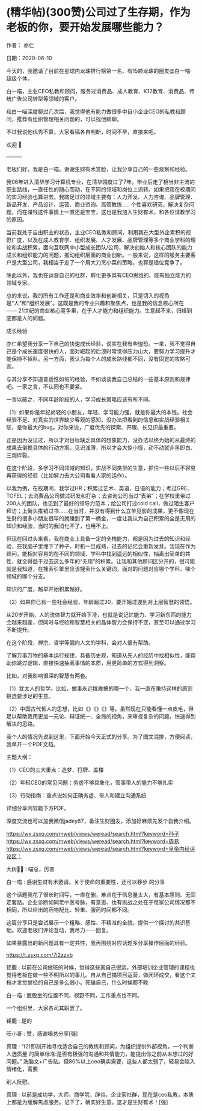 
# (精华帖)(300赞)公司过了生存期，作为老板的你，要开始发展哪些能力？

作者：  亦仁

日期：2020-06-10

今天的，我邀请了目前在星球内龙珠排行榜第一名、有15颗龙珠的圈友@白一喵·超级个体。

白一喵，主业CEO私教和顾问，服务过消费品、成人教育、K12教育、消费品、传统广告公司转型等领域的客户。

和白一喵深度聊过几次后，我觉得他有能力做很多中自小企业CEO的私教和顾问，推荐有组织管理相关问题的，可以找他聊聊。

不过我说他优秀不算，大家看稿各自判断，时间不早，直接来吧。

欢迎  👏

———

老板们好，我是白一喵。谢谢生财有术赏脸，让我分享自己的一些观察和经验。

 

 

我06年进入清华学习计算机专业，在清华园度过了7年。毕业后走了相当非主流的职业路线，一直任性的随心而动，在不同的领域和岗位上流转。如果把我在校期间的实习经验也算进去，我踏足过的领域主要有：人力开发、人力咨询、品牌管理、新品开发、产品设计、运营、商业咨询、高管教练..... 个性喜欢研究，解决复杂问题，而在赚钱这件事情上一直还是宝宝，这也是我加入生财有术，和各位请教学习的原因。

当前我处于自由职业的状态，主业CEO私教和顾问，利用我在大型外企累积的视野广度，以及在成人教育学、组织发展、人才发展、品牌管理等多个商业学科的理论和实战积累，面向互联网中小型成长团队/公司，解决创始人和核心团队的能力成长和组织能力的问题，推动组织层面的商业创新。一般来说，这样的服务主要客户是大型公司，我相当于走了一个用大刀烹小菜的策略，也算是错位竞争了。

除此以外，我也在运营自己的社群，孵化更多具有CEO思维的、能有独立能力的领域专家。

总的来说，我的所有工作还是和商业效率和创新相关，只是切入的视角是“人”和“组织发展”。这既是我的专业兴趣和聚焦点，也是我的信念核心所在 —— 21世纪的商业核心竞争里，在于人才能力和组织能力。生意起不来，归根到底都是人的问题。

成长经验

亦仁希望我分享一下自己的快速成长经验，说实在我有些惶恐。一来，我不觉得自己是个成长速度很快的人，面对崛起的后浪时常觉得压力山大，要努力学习提升才能保持不掉队。另一方面，我认为每个人的成长路线都不同，没有固定的攻略可言。

与其分享不知道普适性如何的经验，不如谈谈我自己总结的一些基本原则和规律吧。一家之言，不认同也不要紧。

一言以蔽之，不同年龄阶段的人，学习成长策略应该有所不同。

（1）如果你是年纪尚轻的小朋友，年轻、学习能力强，就是你最大的本钱。社会经验不足、对真实的世界缺少客观的感知，没办法把看到的信息和实战经验相关联，是你最大的bug。对你来说，广度优先的探索、开眼、长见识最重要。

正是因为没见过，所以才对目标缺乏具体的想象能力，没办法以终为始的从最终的成果去倒推具体的行动方案。见识浅薄，所以才会大惊小怪，动不动就非黑即白、三观碎裂。

 

 

在这个阶段，多学习不同领域的知识，实战不同类型的生意，抓住一些以后不容易再获得的经验（比如努力去大公司看看人家的运作）。

以我为例，在校期间，我学过HR；积累过艺术、英语、日语的能力；考过GRE、TOFEL；去消费品公司做过研发和打杂；去咨询公司当过“表弟”；在学校里带过200人的团队，也见到了最好的领导力范本；给公司打过cold call，做过陌生客户拜访；上街头推销过书......在当时，并没有得到什么立竿见影的成果，更不像现在生财的很多小朋友很早的就赚到了第一桶金，一度让我认为自己积累的全是无用的知识和经验，当时的我消化不了，也用不上。

但现在回过头来看，我在商业上具备一定的全栈能力，都是因为过去的知识和经验，在我脑子里埋下了种子，时机一旦成熟，过去的记忆会重新发芽。我现在作为顾问，能相对容易的在不同的领域、学科中找到遥远的相似性，抽离出简单的共性，就全得益于过去这么多年的“无用”的积累。让我和其他顾问区分开的，很可能就是我知道，在搜索引擎里应该搜索什么关键词，面对的问题对应哪个学科、哪个领域的哪个分支。

知识的广度，越早开始积累越好。

（2）如果你已有一些社会经验，年龄超过30，要开始过渡到对上层智慧的领悟。

从20岁开始，人的流体智力就开始下滑，也就是说记忆能力、学习新东西的能力会越来越差，但同时与经验和智慧相关的晶体智力会保持不变，甚至可以通过学习不断提升。

在这个阶段，禅宗、哲学等偏向人文的学科，会对人很有帮助。

了解万事万物的基本运行规律，具备历史观，知道从先人的经历中找相似性，能帮助你跳过逻辑，直接快速抽离事情的本质，用更简单的方式得到洞察。

比如，对我影响很深的智慧有两套。

（1）犹太人的哲学。比如，做事永远挑难搞的哪一个，我一直在秉持这样的原则挑选要涉足的生意。

（2）中国古代哲人的思想，比如《》《》《》等。虽然现在只能看懂一点皮毛，但足以帮助我用更加一元论、辩证统一、全局的视角，来审视复杂的问题，快速得到解决的思路。

我个人的情况先说到这里，下面开始今天正式的分享。为了图文混排，方便阅读，我单开一个PDF文档。

 

 

主题大纲：

（1）CEO的三大重点：造梦、打牌、盖楼

（2）年轻CEO的常见问题：务虚不够具象化，管事带人的能力不够扎实

（3）行动指南：重点说如何正确务虚、带人和建立沟通系统

详细分享内容戳下方PDF。

深度交流也可以加我微信jadey87，备注生财圈友，添加好麻烦先发个自我介绍。

https://wx.zsxq.com/mweb/views/weread/search.html?keyword=孙子https://wx.zsxq.com/mweb/views/weread/search.html?keyword=周易https://wx.zsxq.com/mweb/views/weread/search.html?keyword=皇帝内经评论区：

大树🌳🌳 : 喵总，厉害

白一喵 : 感谢生财有术邀请。关于使命的重要性，还可以移步  的分享

这个话题我花了很长时间写，一直在删，难点在于信息量太大，有基本原则、无固定套路。企业诊断如同老中医号脉，有意思、也有挑战之处在于每家公司情况都不相同，所以给出的药物配比、轻重、服药时间都不同。

这篇分享只是尝试展示一个粗略、感性、不精准的全貌，提供一个探讨的共识基础。欢迎老板们评论互动，我尽力一一回复。

如果暴露出的新问题具有一定共性，我再围绕对应话题多分享操作层面的经验。

https://t.zsxq.com/7i2zzvb

钜鹿 : 以前在公司做班的时候，觉得这些离自己很远，外部培训企业管理的课程也觉得老板在做一些不明所以的事儿。自从自己搞项目运营，做闭环成交，看这个文档才发觉曾经的自己是多么弱小。死磕自己，什么时候都不晚

白一喵 : 屁股坐的位置不同，视野不同，工作重点也不同。

一个组织里，大家各司其职罢了。

钜鹿 : 是的

旺小哥 : 赞，感谢喵总分享[强]

真理 : “(2)即刻开始寻找适合自己的教练和顾问，为组织提供外部视角。一个判断人选质量  的简单标准:是否有极强的沟通和共情能力，能提出你之前从未想过的好问题。” 洗脑文+广告贴。但80%以上ceo确实需要，这些人都太弱了，轻易会陷入情绪化，需要 

 

别人抚慰。

真理 : 以前是成功学，大师，商学院，辟谷，企业家社群，现在是ceo私教，本质上都是为缓解焦虑服务。记下了，确实好生意。这才是生财有术！[强]
